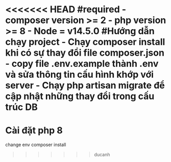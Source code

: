 <<<<<<< HEAD
#required
    - composer version >= 2
    - php version >= 8
    - Node = v14.5.0
#Hướng dẫn chạy project
    - Chạy composer install khi có sự thay đổi file composer.json 
    - copy file .env.example thành .env và sửa thông tin cấu hình khớp với server 
    - Chạy php artisan migrate để cập nhật những thay đổi trong cấu trúc DB
=======
# Cài đặt php 8
change env
composer install
>>>>>>> ducanh
